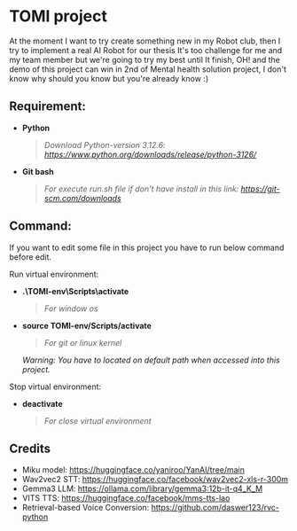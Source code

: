 # TOMI project

At the moment I want to try create something new in my Robot club, then I try to implement a real AI Robot for our thesis It's too challenge for me and my team member but we're going to try my best until It finish, OH! and the demo of this project can win in 2nd of Mental health solution project, I don't know why should you know but you're already know :)

## Requirement:

- **Python**

  > _Download Python-version 3.12.6: https://www.python.org/downloads/release/python-3126/_

- **Git bash**

  > _For execute run.sh file if don't have install in this link: https://git-scm.com/downloads_

## Command:

If you want to edit some file in this project you have to run below command before edit.

Run virtual environment:

- **.\TOMI-env\Scripts\activate**

  > _For window os_

- **source TOMI-env/Scripts/activate**

  > _For git or linux kernel_

  _Warning: You have to located on default path when accessed into this project._

Stop virtual environment:

- **deactivate**

  > _For close virtual environment_

## Credits

- Miku model: https://huggingface.co/yaniroo/YanAI/tree/main
- Wav2vec2 STT: https://huggingface.co/facebook/wav2vec2-xls-r-300m
- Gemma3 LLM: https://ollama.com/library/gemma3:12b-it-q4_K_M
- VITS TTS: https://huggingface.co/facebook/mms-tts-lao
- Retrieval-based Voice Conversion: https://github.com/daswer123/rvc-python